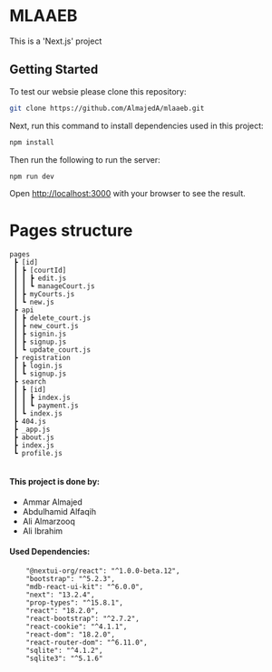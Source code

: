 
# MLAAEB

This is a 'Next.js' project

## Getting Started

To test our websie please clone this repository:

```bash
git clone https://github.com/AlmajedA/mlaaeb.git
```

Next, run this command to install dependencies used in this project:

```bash
npm install
```


Then run the following to run the server:

```bash
npm run dev
```

Open [http://localhost:3000](http://localhost:3000) with your browser to see the result.


# Pages structure

```
pages
 ┣ [id]
 ┃ ┣ [courtId]
 ┃ ┃ ┣ edit.js
 ┃ ┃ ┗ manageCourt.js
 ┃ ┣ myCourts.js
 ┃ ┗ new.js
 ┣ api
 ┃ ┣ delete_court.js
 ┃ ┣ new_court.js
 ┃ ┣ signin.js
 ┃ ┣ signup.js
 ┃ ┗ update_court.js
 ┣ registration
 ┃ ┣ login.js
 ┃ ┗ signup.js
 ┣ search
 ┃ ┣ [id]
 ┃ ┃ ┣ index.js
 ┃ ┃ ┗ payment.js
 ┃ ┗ index.js
 ┣ 404.js
 ┣ _app.js
 ┣ about.js
 ┣ index.js
 ┗ profile.js
  
```


#### This project is done by:
- Ammar Almajed
- Abdulhamid Alfaqih
- Ali Almarzooq
- Ali Ibrahim


#### Used Dependencies:
        "@nextui-org/react": "^1.0.0-beta.12",
        "bootstrap": "^5.2.3",
        "mdb-react-ui-kit": "^6.0.0",
        "next": "13.2.4",
        "prop-types": "^15.8.1",
        "react": "18.2.0",
        "react-bootstrap": "^2.7.2",
        "react-cookie": "^4.1.1",
        "react-dom": "18.2.0",
        "react-router-dom": "^6.11.0",
        "sqlite": "^4.1.2",
        "sqlite3": "^5.1.6"




